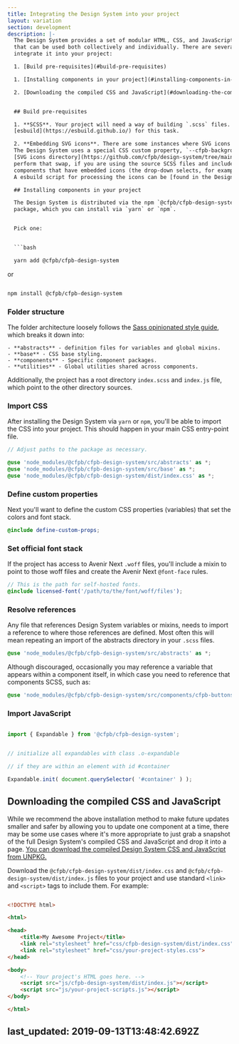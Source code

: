 ```yaml
---
title: Integrating the Design System into your project
layout: variation
section: development
description: |-
  The Design System provides a set of modular HTML, CSS, and JavaScript patterns
  that can be used both collectively and individually. There are several ways to
  integrate it into your project:

  1. [Build pre-requisites](#build-pre-requisites)

  1. [Installing components in your project](#installing-components-in-your-project)

  2. [Downloading the compiled CSS and JavaScript](#downloading-the-compiled-css-and-javascript)


  ## Build pre-requisites

  1. **SCSS**. Your project will need a way of building `.scss` files. The Design System uses
  [esbuild](https://esbuild.github.io/) for this task.

  2. **Embedding SVG icons**. There are some instances where SVG icons are embedded in the CSS.
  The Design System uses a special CSS custom property, `--cfpb-background-icon-svg`, which gets swapped out with an SVG file from the
  [SVG icons directory](https://github.com/cfpb/design-system/tree/main/packages/cfpb-design-system/src/components/cfpb-icons/icons). Your build will need to
  perform that swap, if you are using the source SCSS files and include
  components that have embedded icons (the drop-down selects, for example).
  A esbuild script for processing the icons can be [found in the Design System project](https://github.com/cfpb/design-system/blob/main/esbuild/plugins/postcss-process-icons.js).

  ## Installing components in your project

  The Design System is distributed via the npm `@cfpb/cfpb-design-system`
  package, which you can install via `yarn` or `npm`.


  Pick one:


  ```bash

  yarn add @cfpb/cfpb-design-system

  ```


  or


  ```bash

  npm install @cfpb/cfpb-design-system

  ```


  ### Folder structure

  The folder architecture loosely follows the [Sass opinionated style guide](https://sass-guidelin.es/#architecture), which breaks it down into:

    - **abstracts** - definition files for variables and global mixins.
    - **base** - CSS base styling.
    - **components** - Specific component packages.
    - **utilities** - Global utilities shared across components.

  Additionally, the project has a root directory `index.scss` and `index.js`
  file, which point to the other directory sources.


  ### Import CSS

  After installing the Design System via `yarn` or `npm`, you'll be able to
  import the CSS into your project. This should happen in your main CSS entry-point file.

  ```scss
  // Adjust paths to the package as necessary.

  @use 'node_modules/@cfpb/cfpb-design-system/src/abstracts' as *;
  @use 'node_modules/@cfpb/cfpb-design-system/src/base' as *;
  @use 'node_modules/@cfpb/cfpb-design-system/dist/index.css' as *;
  ```

  ### Define custom properties

  Next you'll want to define the custom CSS properties (variables) that set the
  colors and font stack.

  ```scss
  @include define-custom-props;
  ```

  ### Set official font stack

  If the project has access to Avenir Next `.woff` files, you'll include a mixin
  to point to those woff files and create the Avenir Next `@font-face` rules.

  ```scss
  // This is the path for self-hosted fonts.
  @include licensed-font('/path/to/the/font/woff/files');
  ```


  ### Resolve references

  Any file that references Design System variables or mixins, needs to import
  a reference to where those references are defined. Most often this will mean
  repeating an import of the abstracts directory in your `.scss` files.

  ```scss
  @use 'node_modules/@cfpb/cfpb-design-system/src/abstracts' as *;
  ```

  Although discouraged, occasionally you may reference a variable that appears within a component itself, in which case you need to reference that components SCSS, such as:

  ```scss
  @use 'node_modules/@cfpb/cfpb-design-system/src/components/cfpb-buttons/button-link' as *;
  ```

  ### Import JavaScript


  ```js

  import { Expandable } from '@cfpb/cfpb-design-system';


  // initialize all expandables with class .o-expandable

  // if they are within an element with id #container

  Expandable.init( document.querySelector( '#container' ) );

  ```


  ## Downloading the compiled CSS and JavaScript


  While we recommend the above installation method to make future updates smaller and safer by allowing you to update one component at a time, there may be some use cases where it's more appropriate to just grab a snapshot of the full Design System's compiled CSS and JavaScript and drop it into a page. <a class="cf-download" href="https://unpkg.com/@cfpb/cfpb-design-system/">You can download the compiled Design System CSS and JavaScript from UNPKG.</a>


  Download the `@cfpb/cfpb-design-system/dist/index.css` and `@cfpb/cfpb-design-system/dist/index.js` files to your project and use standard `<link>` and `<script>` tags to include them. For example:


  ```html

  <!DOCTYPE html>

  <html>

  <head>
      <title>My Awesome Project</title>
      <link rel="stylesheet" href="css/cfpb-design-system/dist/index.css">
      <link rel="stylesheet" href="css/your-project-styles.css">
  </head>

  <body>
      <!-- Your project's HTML goes here. -->
      <script src="js/cfpb-design-system/dist/index.js"></script>
      <script src="js/your-project-scripts.js"></script>
  </body>

  </html>

  ```
last_updated: 2019-09-13T13:48:42.692Z
---
```

